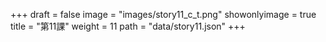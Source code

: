 +++
draft = false 
image = "images/story11_c_t.png" 
showonlyimage = true 
title = "第11課" 
weight = 11 
path = "data/story11.json" 
+++
